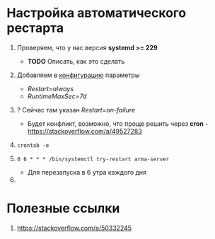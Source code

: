 # Настройка автоматического рестарта
1. Проверяем, что у нас версия **systemd >= 229**
   - **TODO** Описать, как это сделать 
2. Добавляем в [конфигурацию](server-files/ServiceConfig.ini) параметры
   - _Restart=always_
   - _RuntimeMaxSec=7d_
3. ? Сейчас там указан _Restart=on-failure_
   - Будет конфликт, возможно, что проще решить через **cron** - https://stackoverflow.com/a/49527283

4. `crontab -e`
5. `0 6 * * * /bin/systemctl try-restart arma-server`
   - Для перезапуска в 6 утра каждого дня
6. 


# Полезные ссылки
1. https://stackoverflow.com/a/50332245
